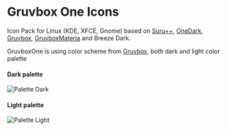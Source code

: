 # Gruvbox One Icons

Icon Pack for Linux (KDE, XFCE, Gnome) based on [Suru++](https://gusbemacbe.github.io/suru-plus-site/index.html), [OneDark](https://store.kde.org/p/1380833), [Gruvbox](https://store.kde.org/p/1380833), [GruvboxMateria](https://github.com/FilipeMCruz/dotfiles/tree/master/current/icons/.local/share/icons/MateriaGruvbox/24) and Breeze Dark.


GruvboxOne is using color scheme from [Gruvbox](https://github.com/morhetz/gruvbox), both dark and light color palette

#### Dark palette

![Palette Dark](http://i.imgur.com/wa666xg.png)

#### Light palette

![Palette Light](http://i.imgur.com/49qKyYW.png)
